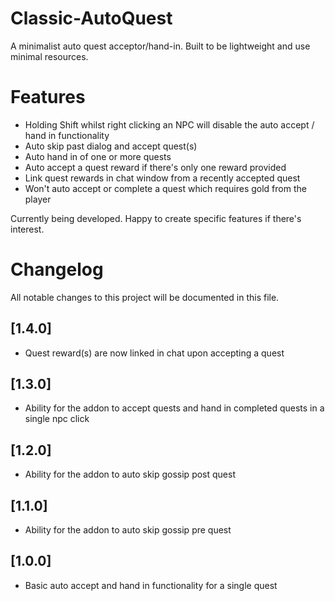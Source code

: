 # Classic-AutoQuest

A minimalist auto quest acceptor/hand-in. Built to be lightweight and use minimal resources.

# Features
- Holding Shift whilst right clicking an NPC will disable the auto accept / hand in functionality
- Auto skip past dialog and accept quest(s)
- Auto hand in of one or more quests
- Auto accept a quest reward if there's only one reward provided
- Link quest rewards in chat window from a recently accepted quest
- Won't auto accept or complete a quest which requires gold from the player 

Currently being developed. Happy to create specific features if there's interest.


# Changelog
All notable changes to this project will be documented in this file.

## [1.4.0]

- Quest reward(s) are now linked in chat upon accepting a quest

## [1.3.0]

- Ability for the addon to accept quests and hand in completed quests in a single npc click

## [1.2.0]

- Ability for the addon to auto skip gossip post quest

## [1.1.0]

- Ability for the addon to auto skip gossip pre quest

## [1.0.0]

- Basic auto accept and hand in functionality for a single quest


